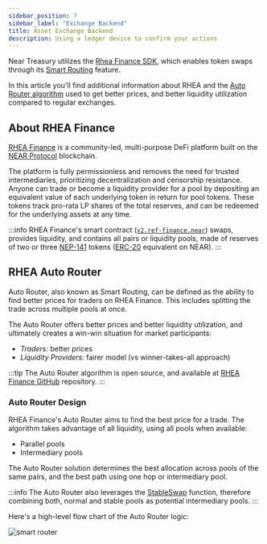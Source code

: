 ```yaml
---
sidebar_position: 7
sidebar_label: "Exchange Backend"
title: Asset Exchange Backend
description: Using a ledger device to confirm your actions
---
```


Near Treasury utilizes the [Rhea Finance SDK](#about-rhea-finance), which enables token swaps through its [Smart Routing](#rhea-auto-router) feature.

In this article you'll find additional information about RHEA and the [Auto Router algorithm](#rhea-auto-router) used to get better prices, and better liquidity utilization compared to regular exchanges.

## About RHEA Finance

[RHEA Finance](https://rhea.finance/) is a community-led, multi-purpose DeFi platform built on the [NEAR Protocol](https://near.org) blockchain.

The platform is fully permissionless and removes the need for trusted intermediaries, prioritizing decentralization and censorship resistance. Anyone can trade or become a liquidity provider for a pool by depositing an equivalent value of each underlying token in return for pool tokens.
These tokens track pro-rata LP shares of the total reserves, and can be redeemed for the underlying assets at any time.

:::info
RHEA Finance's smart contract ([`v2.ref-finance.near`](https://github.com/ref-finance/ref-contracts)) swaps, provides liquidity, and contains all pairs or liquidity pools, made of reserves of two or three [NEP-141](https://nomicon.io/Standards/FungibleToken/Core) tokens ([ERC-20](https://eips.ethereum.org/EIPS/eip-20) equivalent on NEAR).
:::

## RHEA Auto Router

Auto Router, also known as Smart Routing, can be defined as the ability to find better prices for traders on RHEA Finance. This includes splitting the trade across multiple pools at once.

The Auto Router offers better prices and better liquidity utilization, and ultimately creates a win-win situation for market participants:

-    _Traders:_ better prices
-    _Liquidity Providers:_ fairer model (vs winner-takes-all approach)

:::tip
The Auto Router algorithm is open source, and available at [RHEA Finance GitHub](https://github.com/ref-finance/ref-ui/blob/main/src/services/smartRouteLogicWorker/smartRouteLogicSimple.js) repository.
:::

### Auto Router Design

RHEA Finance's Auto Router aims to find the best price for a trade. The algorithm takes advantage of all liquidity, using all pools when available:

-    Parallel pools
-    Intermediary pools

The Auto Router solution determines the best allocation across pools of the same pairs, and the best path using one hop or intermediary pool.

:::info
The Auto Router also leverages the [StableSwap](https://curve.fi/files/stableswap-paper.pdf) function, therefore combining both, normal and stable pools as potential intermediary pools.
:::

Here's a high-level flow chart of the Auto Router logic:

<div class="screenshot">

![smart router](/img/assets/smart-route.jpg)

</div>
